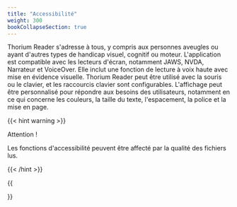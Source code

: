 ```yaml
---
title: "Accessibilité"
weight: 300
bookCollapseSection: true
---
```

 Thorium Reader s'adresse à tous, y compris aux personnes aveugles ou ayant d'autres types de handicap visuel, cognitif ou moteur. L'application est compatible avec les lecteurs d'écran, notamment JAWS, NVDA, Narrateur et VoiceOver. Elle inclut une fonction de lecture à voix haute avec mise en évidence visuelle. Thorium Reader peut être utilisé avec la souris ou le clavier, et les raccourcis clavier sont configurables. L'affichage peut être personnalisé pour répondre aux besoins des utilisateurs, notamment en ce qui concerne les couleurs, la taille du texte, l'espacement, la police et la mise en page.

 {{< hint warning >}}

Attention !

Les fonctions d'accessibilité peuvent être affecté par la qualité des fichiers lus. 

{{< /hint >}}

{{<section>}}
<!--Section renders pages in section as definition list, using title and description.
Example
```tpl
{{</* section */>}}
```-->